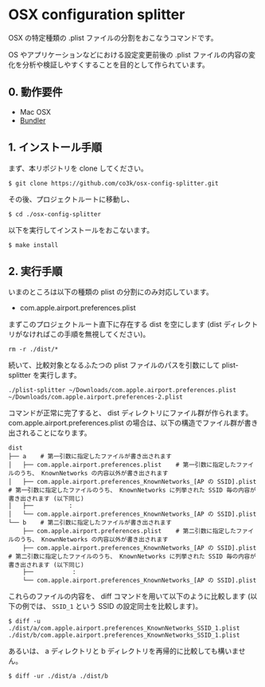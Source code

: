 # OSX configuration splitter

OSX の特定種類の .plist ファイルの分割をおこなうコマンドです。

OS やアプリケーションなどにおける設定変更前後の .plist ファイルの内容の変化を分析や検証しやすくすることを目的として作られています。

## 0. 動作要件

* Mac OSX
* [Bundler](https://bundler.io/)

## 1. インストール手順

まず、本リポジトリを clone してください。

```
$ git clone https://github.com/co3k/osx-config-splitter.git
```

その後、プロジェクトルートに移動し、

```
$ cd ./osx-config-splitter
```

以下を実行してインストールをおこないます。

```
$ make install
```

## 2. 実行手順

いまのところは以下の種類の plist の分割にのみ対応しています。

* com.apple.airport.preferences.plist

まずこのプロジェクトルート直下に存在する dist を空にします (dist ディレクトリがなければこの手順を無視してください)。

```
rm -r ./dist/*
```

続いて、比較対象となるふたつの plist ファイルのパスを引数にして plist-splitter を実行します。

```
./plist-splitter ~/Downloads/com.apple.airport.preferences.plist ~/Downloads/com.apple.airport.preferences-2.plist
```

コマンドが正常に完了すると、 dist ディレクトリにファイル群が作られます。 com.apple.airport.preferences.plist の場合は、以下の構造でファイル群が書き出されることになります。

```
dist
├── a    # 第一引数に指定したファイルが書き出されます
│   ├── com.apple.airport.preferences.plist    # 第一引数に指定したファイルのうち、 KnownNetworks の内容以外が書き出されます
│   ├── com.apple.airport.preferences_KnownNetworks_[AP の SSID].plist    # 第一引数に指定したファイルのうち、 KnownNetworks に列挙された SSID 毎の内容が書き出されます (以下同じ)
│   ├──          :
│   └── com.apple.airport.preferences_KnownNetworks_[AP の SSID].plist
└── b    # 第二引数に指定したファイルが書き出されます
    ├── com.apple.airport.preferences.plist    # 第二引数に指定したファイルのうち、 KnownNetworks の内容以外が書き出されます
    ├── com.apple.airport.preferences_KnownNetworks_[AP の SSID].plist    # 第二引数に指定したファイルのうち、 KnownNetworks に列挙された SSID 毎の内容が書き出されます (以下同じ)
    ├──           :
    └── com.apple.airport.preferences_KnownNetworks_[AP の SSID].plist
```

これらのファイルの内容を、 diff コマンドを用いて以下のように比較します (以下の例では、 `SSID_1` という SSID の設定同士を比較します)。

```
$ diff -u ./dist/a/com.apple.airport.preferences_KnownNetworks_SSID_1.plist ./dist/b/com.apple.airport.preferences_KnownNetworks_SSID_1.plist
```

あるいは、 a ディレクトリと b ディレクトリを再帰的に比較しても構いません。

```
$ diff -ur ./dist/a ./dist/b
```
